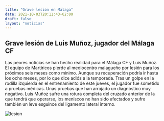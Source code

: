 ```yaml
---
title: "Grave lesión en Málaga"
date: 2021-10-03T20:11:43+02:00
draft: false
layout: "noticias"
---
```

## Grave lesión de Luis Muñoz, jugador del Málaga CF

Las peores noticias se han hecho realidad para el Málaga CF y Luis Muñoz. El equipo de Martiricos pierde al mediocentro malagueño por lesión para los próximos seis meses como mínimo. Aunque su recuperación podría ir hasta los ocho meses, por lo que dice adiós a la temporada. Tras un golpe en la rodilla izquierda en el entrenamiento de este jueves, el jugador fue sometido a pruebas médicas. Unas pruebas que han arrojado un diagnóstico muy negativo. Luis Muñoz sufre una rotura completa del cruzado anterior de la que tendrá que operarse, los meniscos no han sido afectados y sufre también un leve esguince del ligamento lateral interno.

![lesion](/img/lesion.webp)